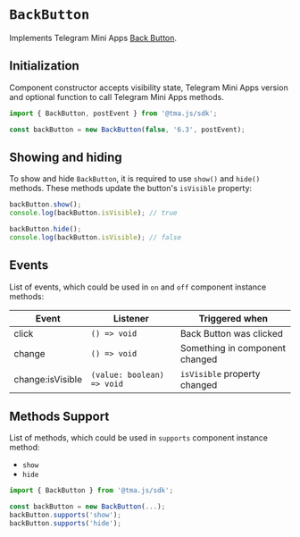 # `BackButton`

Implements Telegram Mini Apps [Back Button](../../../platform/back-button.md).

## Initialization

Component constructor accepts visibility state, Telegram Mini Apps version and optional function
to call Telegram Mini Apps methods.

```typescript
import { BackButton, postEvent } from '@tma.js/sdk';

const backButton = new BackButton(false, '6.3', postEvent);  
```  

## Showing and hiding

To show and hide `BackButton`, it is required to use `show()` and `hide()` methods. These methods
update the button's `isVisible` property:

```typescript  
backButton.show();
console.log(backButton.isVisible); // true  

backButton.hide();
console.log(backButton.isVisible); // false  
```  

## Events

List of events, which could be used in `on` and `off` component instance methods:

| Event            | Listener                   | Triggered when                 |
|------------------|----------------------------|--------------------------------|
| click            | `() => void`               | Back Button was clicked        |
| change           | `() => void`               | Something in component changed |
| change:isVisible | `(value: boolean) => void` | `isVisible` property changed   |

## Methods Support

List of methods, which could be used in `supports` component instance method:

- `show`
- `hide`

```typescript
import { BackButton } from '@tma.js/sdk';

const backButton = new BackButton(...);
backButton.supports('show');
backButton.supports('hide');
```
